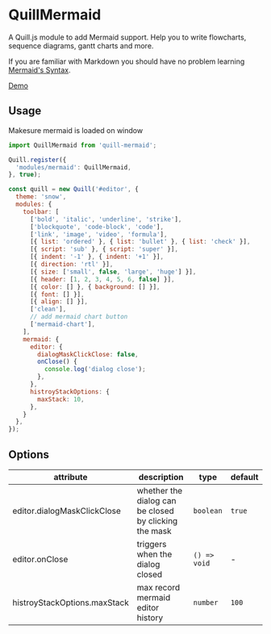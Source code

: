 # QuillMermaid

A Quill.js module to add Mermaid support. Help you to write flowcharts, sequence diagrams, gantt charts and more.

If you are familiar with Markdown you should have no problem learning [Mermaid's Syntax](https://mermaid.js.org/intro/syntax-reference.html).

[Demo](https://zzxming.github.io/quill-mermaid-chart/)

## Usage

Makesure mermaid is loaded on window

```js
import QuillMermaid from 'quill-mermaid';

Quill.register({
  'modules/mermaid': QuillMermaid,
}, true);

const quill = new Quill('#editor', {
  theme: 'snow',
  modules: {
    toolbar: [
      ['bold', 'italic', 'underline', 'strike'],
      ['blockquote', 'code-block', 'code'],
      ['link', 'image', 'video', 'formula'],
      [{ list: 'ordered' }, { list: 'bullet' }, { list: 'check' }],
      [{ script: 'sub' }, { script: 'super' }],
      [{ indent: '-1' }, { indent: '+1' }],
      [{ direction: 'rtl' }],
      [{ size: ['small', false, 'large', 'huge'] }],
      [{ header: [1, 2, 3, 4, 5, 6, false] }],
      [{ color: [] }, { background: [] }],
      [{ font: [] }],
      [{ align: [] }],
      ['clean'],
      // add mermaid chart button
      ['mermaid-chart'],
    ],
    mermaid: {
      editor: {
        dialogMaskClickClose: false,
        onClose() {
          console.log('dialog close');
        },
      },
      histroyStackOptions: {
        maxStack: 10,
      },
    }
  },
});
```

## Options

| attribute                    | description                                           | type         | default |
| ---------------------------- | ----------------------------------------------------- | ------------ | ------- |
| editor.dialogMaskClickClose  | whether the dialog can be closed by clicking the mask | `boolean`    | `true`  |
| editor.onClose               | triggers when the dialog closed                       | `() => void` | -       |
| histroyStackOptions.maxStack | max record mermaid editor history                     | `number`     | `100`   |
